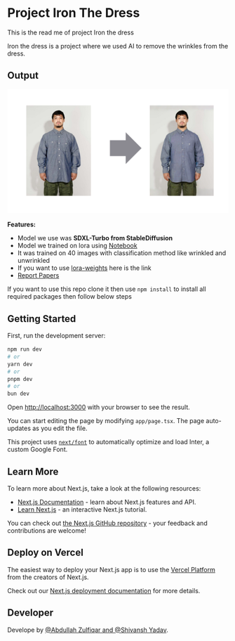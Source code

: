 # Project Iron The Dress

This is the read me of project Iron the dress

Iron the dress is a project where we used AI to remove the wrinkles from the dress.

## Output
![Alt Text](./src/assets/output.png)

**Features:**

- Model we use was **SDXL-Turbo from StableDiffusion**
- Model we trained on lora using [Notebook](https://colab.research.google.com/drive/1ocj7isaZTwsd2j43Fy5RvNDl1F03RLw8?usp=sharing)
- It was trained on 40 images with classification method like wrinkled and unwrinkled
- If you want to use [lora-weights](https://drive.google.com/file/d/1TTaR_EmAmgPYIfjXoUIrbMJMA26V1eZ8/view?usp=sharing) here is the link 
- [Report Papers](https://drive.google.com/file/d/16sNnr_CUgQh95DG_SXpmSkv22pPmZ5lV/view?usp=drive_link)
  
If you want to use this repo clone it then use `npm install` to install all required packages
then follow below steps

## Getting Started

First, run the development server:

```bash
npm run dev
# or
yarn dev
# or
pnpm dev
# or
bun dev
```

Open [http://localhost:3000](http://localhost:3000) with your browser to see the result.

You can start editing the page by modifying `app/page.tsx`. The page auto-updates as you edit the file.

This project uses [`next/font`](https://nextjs.org/docs/basic-features/font-optimization) to automatically optimize and load Inter, a custom Google Font.

## Learn More

To learn more about Next.js, take a look at the following resources:

- [Next.js Documentation](https://nextjs.org/docs) - learn about Next.js features and API.
- [Learn Next.js](https://nextjs.org/learn) - an interactive Next.js tutorial.

You can check out [the Next.js GitHub repository](https://github.com/vercel/next.js/) - your feedback and contributions are welcome!

## Deploy on Vercel

The easiest way to deploy your Next.js app is to use the [Vercel Platform](https://vercel.com/new?utm_medium=default-template&filter=next.js&utm_source=create-next-app&utm_campaign=create-next-app-readme) from the creators of Next.js.

Check out our [Next.js deployment documentation](https://nextjs.org/docs/deployment) for more details.

## Developer

Develope by [@Abdullah Zulfiqar and @Shivansh Yadav](https://github.com/AbdullahZulfikar).
